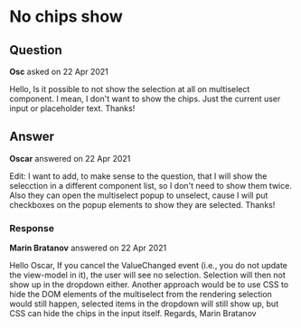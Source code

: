 # No chips show

## Question

**Osc** asked on 22 Apr 2021

Hello, Is it possible to not show the selection at all on multiselect component. I mean, I don't want to show the chips. Just the current user input or placeholder text. Thanks!

## Answer

**Oscar** answered on 22 Apr 2021

Edit: I want to add, to make sense to the question, that I will show the selecction in a different component list, so I don't need to show them twice. Also they can open the multiselect popup to unselect, cause I will put checkboxes on the popup elements to show they are selected. Thanks!

### Response

**Marin Bratanov** answered on 22 Apr 2021

Hello Oscar, If you cancel the ValueChanged event (i.e., you do not update the view-model in it), the user will see no selection. Selection will then not show up in the dropdown either. Another approach would be to use CSS to hide the DOM elements of the multiselect from the rendering selection would still happen, selected items in the dropdown will still show up, but CSS can hide the chips in the input itself. Regards, Marin Bratanov

